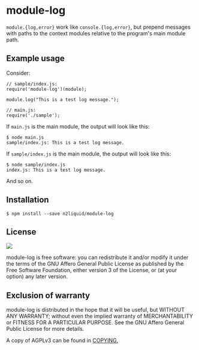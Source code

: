 # module-log

`module.{log,error}` work like `console.{log,error}`, but prepend messages with paths
to the context modules relative to the program's main module path.

## Example usage

Consider:

    // sample/index.js:
    require('module-log')(module);

    module.log("This is a test log message.");

    // main.js:
    require('./sample');

If `main.js` is the main module, the output will look like this:

    $ node main.js
    sample/index.js: This is a test log message.

If `sample/index.js` is the main module, the output will look like this:

    $ node sample/index.js
    index.js: This is a test log message.

And so on.

## Installation

    $ npm install --save n2liquid/module-log

## License

![](https://www.gnu.org/graphics/agplv3-155x51.png)

module-log is free software: you can redistribute it and/or modify it under the terms of the GNU Affero General Public License as published by the Free Software Foundation, either version 3 of the License, or (at your option) any later version.

## Exclusion of warranty

module-log is distributed in the hope that it will be useful, but WITHOUT ANY WARRANTY; without even the implied warranty of MERCHANTABILITY or FITNESS FOR A PARTICULAR PURPOSE. See the GNU Affero General Public License for more details.

A copy of AGPLv3 can be found in [COPYING.](COPYING)

